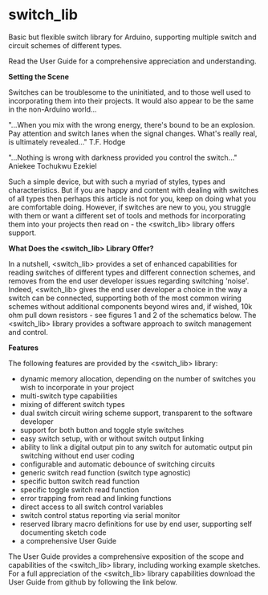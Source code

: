 # switch_lib
Basic but flexible switch library for Arduino, supporting multiple switch and circuit schemes of different types.

Read the User Guide for a comprehensive appreciation and understanding.

**Setting the Scene**

Switches can be troublesome to the uninitiated, and to those well used to incorporating them into their projects. It would also appear to be the same in the non-Arduino world...

"...When you mix with the wrong energy, there's bound to be an explosion. Pay attention and switch lanes when the signal changes. What's really real, is ultimately revealed..." T.F. Hodge

"...Nothing is wrong with darkness provided you control the switch..." Aniekee Tochukwu Ezekiel

Such a simple device, but with such a myriad of styles, types and characteristics. But if you are happy and content with dealing with switches of all types then perhaps this article is not for you, keep on doing what you are comfortable doing. However, if switches are new to you, you struggle with them or want a different set of tools and methods for incorporating them into your projects then read on - the <switch_lib> library offers support.

**What Does the <switch_lib> Library Offer?**

In a nutshell, <switch_lib> provides a set of enhanced capabilities for reading switches of different types and different connection schemes, and removes from the end user developer issues regarding switching 'noise'. Indeed, <switch_lib> gives the end user developer a choice in the way a switch can be connected, supporting both of the most common wiring schemes without additional components beyond wires and, if wished, 10k ohm pull down resistors - see figures 1 and 2 of the schematics below. The <switch_lib> library provides a software approach to switch management and control.

**Features**

The following features are provided by the <switch_lib> library:

- dynamic memory allocation, depending on the number of switches you wish to incorporate in your project
- multi-switch type capabilities
- mixing of different switch types
- dual switch circuit wiring scheme support, transparent to the software developer
- support for both button and toggle style switches
- easy switch setup, with or without switch output linking
- ability to link a digital output pin to any switch for automatic output pin switching without end user coding
- configurable and automatic debounce of switching circuits
- generic switch read function (switch type agnostic)
- specific button switch read function
- specific toggle switch read function
- error trapping from read and linking functions
- direct access to all switch control variables
- switch control status reporting via serial monitor
- reserved library macro definitions for use by end user, supporting self documenting sketch code
- a comprehensive User Guide

The User Guide provides a comprehensive exposition of the scope and capabilities of the <switch_lib> library, including working example sketches. For a full appreciation of the <switch_lib> library capabilities download the User Guide from github by following the link below.

<end>
